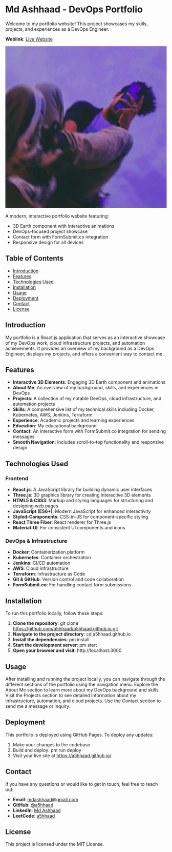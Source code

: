 ﻿# Md Ashhaad - DevOps Portfolio

Welcome to my portfolio website! This project showcases my skills, projects, and experiences as a DevOps Engineer.

**Weblink**: [Live Website](https://a5hhaad.github.io/)

![Portfolio Preview](./src/images/HeroImage.jpg)

A modern, interactive portfolio website featuring:

- 3D Earth component with interactive animations
- DevOps-focused project showcase
- Contact form with FormSubmit.co integration
- Responsive design for all devices

## Table of Contents

- [Introduction](#introduction)
- [Features](#features)
- [Technologies Used](#technologies-used)
- [Installation](#installation)
- [Usage](#usage)
- [Deployment](#deployment)
- [Contact](#contact)
- [License](#license)

## Introduction

My portfolio is a React.js application that serves as an interactive showcase of my DevOps work, cloud infrastructure projects, and automation achievements. It provides an overview of my background as a DevOps Engineer, displays my projects, and offers a convenient way to contact me.

## Features

- **Interactive 3D Elements**: Engaging 3D Earth component and animations
- **About Me**: An overview of my background, skills, and experiences in DevOps
- **Projects**: A collection of my notable DevOps, cloud infrastructure, and automation projects
- **Skills**: A comprehensive list of my technical skills including Docker, Kubernetes, AWS, Jenkins, Terraform
- **Experience**: Academic projects and learning experiences
- **Education**: My educational background
- **Contact**: An interactive form with FormSubmit.co integration for sending messages
- **Smooth Navigation**: Includes scroll-to-top functionality and responsive design

## Technologies Used

### Frontend
- **React.js**: A JavaScript library for building dynamic user interfaces
- **Three.js**: 3D graphics library for creating interactive 3D elements
- **HTML5 & CSS3**: Markup and styling languages for structuring and designing web pages
- **JavaScript (ES6+)**: Modern JavaScript for enhanced interactivity
- **Styled-Components**: CSS-in-JS for component-specific styling
- **React Three Fiber**: React renderer for Three.js
- **Material-UI**: For consistent UI components and icons

### DevOps & Infrastructure
- **Docker**: Containerization platform
- **Kubernetes**: Container orchestration
- **Jenkins**: CI/CD automation
- **AWS**: Cloud infrastructure
- **Terraform**: Infrastructure as Code
- **Git & GitHub**: Version control and code collaboration
- **FormSubmit.co**: For handling contact form submissions

## Installation

To run this portfolio locally, follow these steps:

1. **Clone the repository**: git clone https://github.com/a5hhaad/a5hhaad.github.io.git
2. **Navigate to the project directory**: cd a5hhaad.github.io
3. **Install the dependencies**: 
pm install
4. **Start the development server**: 
pm start
5. **Open your browser and visit**: http://localhost:3000

## Usage

After installing and running the project locally, you can navigate through the different sections of the portfolio using the navigation menu. Explore the About Me section to learn more about my DevOps background and skills. Visit the Projects section to see detailed information about my infrastructure, automation, and cloud projects. Use the Contact section to send me a message or inquiry.

## Deployment

This portfolio is deployed using GitHub Pages. To deploy any updates:

1. Make your changes to the codebase
2. Build and deploy: 
pm run deploy
3. Visit your live site at https://a5hhaad.github.io/

## Contact

If you have any questions or would like to get in touch, feel free to reach out:

- **Email**: mdashhaad@gmail.com
- **GitHub**: [@a5hhaad](https://github.com/a5hhaad)
- **LinkedIn**: [Md Ashhaad](https://www.linkedin.com/in/md-ashhaad/)
- **LeetCode**: [a5hhaad](https://leetcode.com/a5hhaad/)

## License

This project is licensed under the MIT License.
